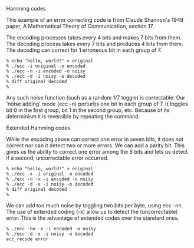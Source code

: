 Hamming codes

This example of an error correcting code is from Claude Shannon's
1948 paper, A Mathematical Theory of Communication, section 17.

The encoding processes takes every 4 bits and makes 7 bits from them.
The decoding process takes every 7 bits and produces 4 bits from them.
The decoding can correct for 1 erroneous bit in each group of 7.

    % echo "hello, world!" > original
    % ./ecc -i original -o encoded
    % ./ecc -n -i encoded -o noisy
    % ./ecc -d -i noisy -o decoded
    % diff original decoded
    %     

Any such noise function (such as a random 1/7 toggle) is correctable.
Our 'noise adding' mode (ecc -n) perturbs one bit in each group of 7.
It toggles bit 0 in the first group, bit 1 in the second group, etc.
Because of its determinism it is reversible by repeating the command.

Extended Hamming codes

While the encoding above can correct one error in seven bits, it does
not correct nor can it detect two or more errors. We can add a parity
bit. This gives us the ability to correct one error among the 8 bits
and lets us detect if a second, uncorrectable error occurred.

    % echo "hello, world!" > original
    % ./ecc -x -i original -o encoded
    % ./ecc -n -x -i encoded -o noisy
    % ./ecc -d -x -i noisy -o decoded
    % diff original decoded
    %

We can add too much noise by toggling two bits per byte, using ecc -nn.
The use of extended coding (-x) allow us to detect the (uncorrectable) 
error. This is the advantage of extended codes over the standard ones.

    % ./ecc -nn -x -i encoded -o noisy
    % ./ecc -d -x -i noisy -o decoded
    ecc_recode error

